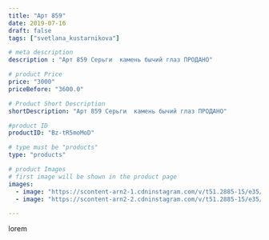 ```yaml
---
title: "Арт 859"
date: 2019-07-16
draft: false
tags: ["svetlana_kustarnikova"]

# meta description
description : "Арт 859 Серьги  камень бычий глаз ПРОДАНО"

# product Price
price: "3000"
priceBefore: "3600.0"

# Product Short Description
shortDescription: "Арт 859 Серьги  камень бычий глаз ПРОДАНО"

#product ID
productID: "Bz-tR5moMoD"

# type must be "products"
type: "products"

# product Images
# first image will be shown in the product page
images:
  - image: "https://scontent-arn2-1.cdninstagram.com/v/t51.2885-15/e35/p1080x1080/65716116_458909901339295_3581758785041019253_n.jpg?tp=1&_nc_ht=scontent-arn2-1.cdninstagram.com&_nc_cat=107&_nc_ohc=kqNXi7wJMZ4AX-UB9c3&ccb=7-4&oh=68215e205bfe40e9bff4909688e6dca1&oe=6082444B&ig_cache_key=MjA4OTMwNjQxMTI3NzM0MzM1OA%3D%3D.2-ccb7-4"
  - image: "https://scontent-arn2-2.cdninstagram.com/v/t51.2885-15/e35/p1080x1080/66381027_454849808406164_7718164984203469999_n.jpg?tp=1&_nc_ht=scontent-arn2-2.cdninstagram.com&_nc_cat=108&_nc_ohc=dVN_CSeaU5gAX8H9Nsd&ccb=7-4&oh=c3e51e47024b2d8316abbbca9675c885&oe=60823665&ig_cache_key=MjA4OTMwNjQxMTI4NTgwMzYwMg%3D%3D.2-ccb7-4"

---
```

lorem
